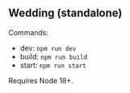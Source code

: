 ## Wedding (standalone)

Commands:

- dev: `npm run dev`
- build: `npm run build`
- start: `npm run start`

Requires Node 18+.
